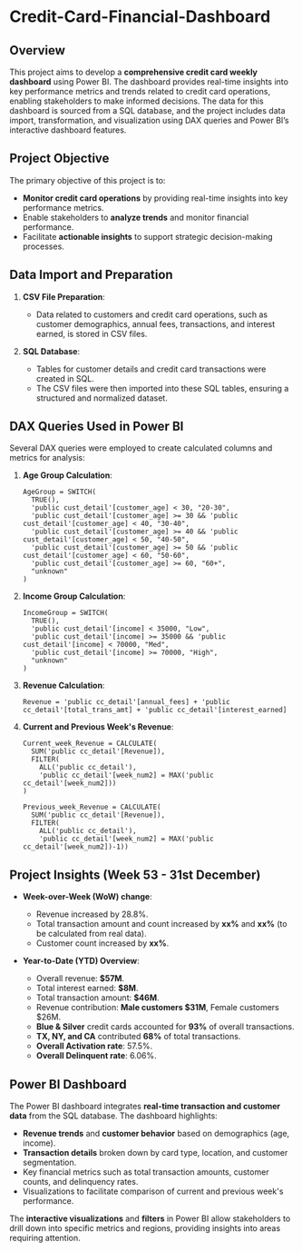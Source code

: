 # Credit-Card-Financial-Dashboard

## Overview

This project aims to develop a **comprehensive credit card weekly dashboard** using Power BI. The dashboard provides real-time insights into key performance metrics and trends related to credit card operations, enabling stakeholders to make informed decisions. The data for this dashboard is sourced from a SQL database, and the project includes data import, transformation, and visualization using DAX queries and Power BI’s interactive dashboard features.

## Project Objective

The primary objective of this project is to:

- **Monitor credit card operations** by providing real-time insights into key performance metrics.
- Enable stakeholders to **analyze trends** and monitor financial performance.
- Facilitate **actionable insights** to support strategic decision-making processes.

## Data Import and Preparation

1. **CSV File Preparation**:
   - Data related to customers and credit card operations, such as customer demographics, annual fees, transactions, and interest earned, is stored in CSV files.

2. **SQL Database**:
   - Tables for customer details and credit card transactions were created in SQL.
   - The CSV files were then imported into these SQL tables, ensuring a structured and normalized dataset.

## DAX Queries Used in Power BI

Several DAX queries were employed to create calculated columns and metrics for analysis:

1. **Age Group Calculation**:
   ```DAX
   AgeGroup = SWITCH(
     TRUE(),
     'public cust_detail'[customer_age] < 30, "20-30",
     'public cust_detail'[customer_age] >= 30 && 'public cust_detail'[customer_age] < 40, "30-40",
     'public cust_detail'[customer_age] >= 40 && 'public cust_detail'[customer_age] < 50, "40-50",
     'public cust_detail'[customer_age] >= 50 && 'public cust_detail'[customer_age] < 60, "50-60",
     'public cust_detail'[customer_age] >= 60, "60+",
     "unknown"
   )
   ```

2. **Income Group Calculation**:
   ```DAX
   IncomeGroup = SWITCH(
     TRUE(),
     'public cust_detail'[income] < 35000, "Low",
     'public cust_detail'[income] >= 35000 && 'public cust_detail'[income] < 70000, "Med",
     'public cust_detail'[income] >= 70000, "High",
     "unknown"
   )
   ```

3. **Revenue Calculation**:
   ```DAX
   Revenue = 'public cc_detail'[annual_fees] + 'public cc_detail'[total_trans_amt] + 'public cc_detail'[interest_earned]
   ```

4. **Current and Previous Week's Revenue**:
   ```DAX
   Current_week_Revenue = CALCULATE(
     SUM('public cc_detail'[Revenue]),
     FILTER(
       ALL('public cc_detail'),
       'public cc_detail'[week_num2] = MAX('public cc_detail'[week_num2]))
   )

   Previous_week_Revenue = CALCULATE(
     SUM('public cc_detail'[Revenue]),
     FILTER(
       ALL('public cc_detail'),
       'public cc_detail'[week_num2] = MAX('public cc_detail'[week_num2])-1))
   ```
   
## Project Insights (Week 53 - 31st December)

- **Week-over-Week (WoW) change**:
  - Revenue increased by 28.8%.
  - Total transaction amount and count increased by **xx%** and **xx%** (to be calculated from real data).
  - Customer count increased by **xx%**.

- **Year-to-Date (YTD) Overview**:
  - Overall revenue: **$57M**.
  - Total interest earned: **$8M**.
  - Total transaction amount: **$46M**.
  - Revenue contribution: **Male customers $31M**, Female customers $26M.
  - **Blue & Silver** credit cards accounted for **93%** of overall transactions.
  - **TX, NY, and CA** contributed **68%** of total transactions.
  - **Overall Activation rate**: 57.5%.
  - **Overall Delinquent rate**: 6.06%.

## Power BI Dashboard

The Power BI dashboard integrates **real-time transaction and customer data** from the SQL database. The dashboard highlights:

- **Revenue trends** and **customer behavior** based on demographics (age, income).
- **Transaction details** broken down by card type, location, and customer segmentation.
- Key financial metrics such as total transaction amounts, customer counts, and delinquency rates.
- Visualizations to facilitate comparison of current and previous week's performance.

The **interactive visualizations** and **filters** in Power BI allow stakeholders to drill down into specific metrics and regions, providing insights into areas requiring attention.
